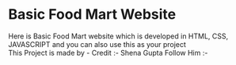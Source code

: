 # Basic Food Mart Website
Here is Basic Food Mart website which is developed in HTML, CSS, JAVASCRIPT and you can also use this as your project<br>
This Project is made by -
Credit :- Shena Gupta
Follow Him :-<link rel="https://github.com/snehagupta126">
